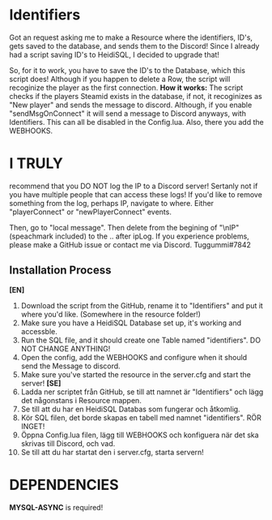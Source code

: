 # Identifiers 
Got an request asking me to make a Resource where the identifiers, ID's, gets saved to the database, and sends them to the Discord!
Since I already had a script saving ID's to HeidiSQL, I decided to upgrade that!

So, for it to work, you have to save the ID's to the Database, which this script does! Although if you happen to delete a Row, the script will recoginize the player as the first connection.
**How it works:**
The script checks if the players Steamid exists in the database, if not, it recoginizes as "New player" and sends the message to discord. Although, if you enable "sendMsgOnConnect" it will send a message to Discord anyways, with Identifiers. This can all be disabled in the Config.lua. Also, there you add the WEBHOOKS.

# I TRULY
recommend that you DO NOT log the IP to a Discord server! Sertanly not if you have multiple people that can access these logs!
If you'd like to remove something from the log, perhaps IP, navigate to where. Either "playerConnect" or "newPlayerConnect" events.

Then, go to "local message". Then delete from the begining of "\nIP" (speachmark included) to the .. after ipLog.
If you experience problems, please make a GitHub issue or contact me via Discord.
Tuggummi#7842

## Installation Process
**[EN]**
1. Download the script from the GitHub, rename it to "Identifiers" and put it where you'd like. (Somewhere in the resource folder!)
2. Make sure you have a HeidiSQL Database set up, it's working and accessble.
3. Run the SQL file, and it should create one Table named "identifiers". DO NOT CHANGE ANYTHING!
4. Open the config, add the WEBHOOKS and configure when it should send the Message to discord. 
5. Make sure you've started the resource in the server.cfg and start the server! 
**[SE]**
1. Ladda ner scriptet från GitHub, se till att namnet är "Identifiers" och lägg det någonstans i Resource mappen.
2. Se till att du har en HeidiSQL Databas som fungerar och åtkomlig.
3. Kör SQL filen, det borde skapas en tabell med namnet "identifiers". RÖR INGET!
4. Öppna Config.lua filen, lägg till WEBHOOKS och konfiguera när det ska skrivas till Discord, och vad.
5. Se till att du har startat den i server.cfg, starta servern!

# DEPENDENCIES
**MYSQL-ASYNC** is required!